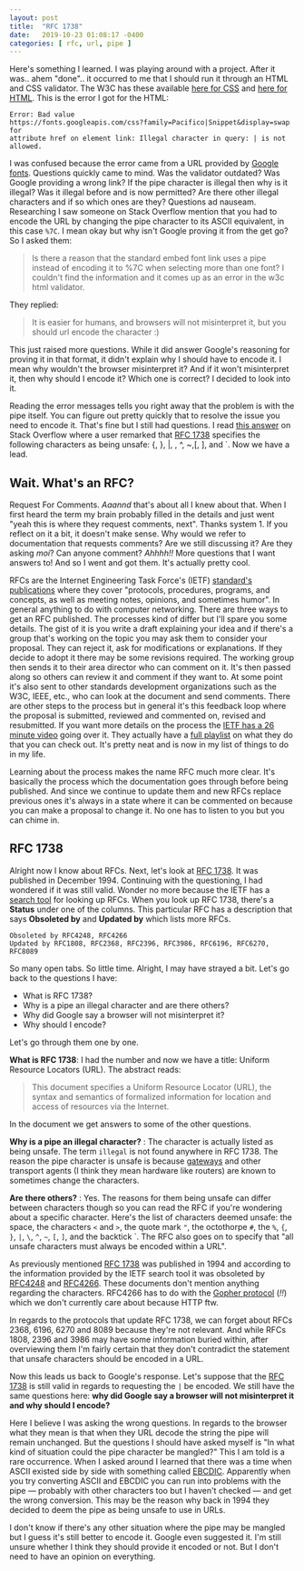 ```yaml
---
layout: post
title:  "RFC 1738"
date:   2019-10-23 01:08:17 -0400
categories: [ rfc, url, pipe ]
---
```


Here's something I learned. I was playing around with a project. After it was..
ahem "done".. it occurred to me that I should run it through an HTML and CSS
validator. The W3C has these available [here for CSS][w3c-css] and [here for
HTML][w3c-html]. This is the error I got for the HTML:

```
Error: Bad value
https://fonts.googleapis.com/css?family=Pacifico|Snippet&display=swap for
attribute href on element link: Illegal character in query: | is not allowed.
```
I was confused because the error came from a URL provided by [Google
fonts][google-fonts]. Questions quickly came to mind. Was the validator
outdated? Was Google providing a wrong link? If the pipe character is illegal
then why is it illegal? Was it illegal before and is now permitted? Are there
other illegal characters and if so which ones are they? Questions ad nauseam.
Researching I saw someone on Stack Overflow mention that you had to encode the
URL by changing the pipe character to its ASCII equivalent, in this case `%7C`.
I mean okay but why isn't Google proving it from the get go? So I asked them: 

> Is there a reason that the standard embed font link uses a pipe instead of
> encoding it to %7C when selecting more than one font? I couldn't find the
> information and it comes up as an error in the w3c html validator.

They replied: 

> It is easier for humans, and browsers will not misinterpret it, but you should
> url encode the character :)

This just raised more questions. While it did answer Google's reasoning for
proving it in that format, it didn't explain why I should have to encode it. I
mean why wouldn't the browser misinterpret it? And if it won't misinterpret it,
then why should I encode it? Which one is correct? I decided to look into it.

Reading the error messages tells you right away that the problem is with the
pipe itself. You can figure out pretty quickly that to resolve the issue you
need to encode it. That's fine but I still had questions. I read [this
answer][so-answer-1] on Stack Overflow where a user remarked that [RFC
1738][rfc-1738] specifies the following characters as being unsafe: {, }, |, \,
^, ~,[, ], and \`. Now we have a lead. 

## Wait. What's an RFC?

Request For Comments. *Aaannd* that's about all I knew about that. When I first
heard the term my brain probably filled in the details and just went "yeah this
is where they request comments, next". Thanks system 1. If you reflect on it a
bit, it doesn't make sense. Why would we refer to documentation that requests
comments? Are we still discussing it? Are they asking *moi*? Can anyone comment?
*Ahhhh!!* More questions that I want answers to! And so I went and got them.
It's actually pretty cool.

RFCs are the Internet Engineering Task Force's (IETF) [standard's
publications][ietf-rfcs] where they cover "protocols, procedures, programs, and
concepts, as well as meeting notes, opinions, and sometimes humor". In general
anything to do with computer networking. There are three ways to get an RFC
published. The processes kind of differ but I'll spare you some details. The
gist of it is you write a draft explaining your idea and if there's a group
that's working on the topic you may ask them to consider your proposal. They can
reject it, ask for modifications or explanations. If they decide to adopt it
there may be some revisions required. The working group then sends it to their
area director who can comment on it. It's then passed along so others can review
it and comment if they want to. At some point it's also sent to other standards
development organizations such as the W3C, IEEE, etc., who can look at the
document and send comments. There are other steps to the process but in general
it's this feedback loop where the proposal is submitted, reviewed and commented
on, revised and resubmitted. If you want more details on the process the [IETF
has a 26 minute video][YT-ietf-rfc] going over it. They actually have a [full
playlist][YT-ietf-list] on what they do that you can check out. It's pretty neat
and is now in my list of things to do in my life.

Learning about the process makes the name RFC much more clear. It's basically
the process which the documentation goes through before being published. And
since we continue to update them and new RFCs replace previous ones it's always
in a state where it can be commented on because you can make a proposal to
change it. No one has to listen to you but you can chime in. 

## RFC 1738

Alright now I know about RFCs. Next, let's look at [RFC 1738][rfc-1738]. It was
published in December 1994. Continuing with the questioning, I had wondered if
it was still valid. Wonder no more because the IETF has a [search
tool][ietf-datatracker] for looking up RFCs. When you look up RFC 1738, there's
a **Status** under one of the columns. This particular RFC has a description
that says **Obsoleted by** and **Updated by** which lists more RFCs.

```
Obsoleted by RFC4248, RFC4266
Updated by RFC1808, RFC2368, RFC2396, RFC3986, RFC6196, RFC6270, RFC8089
```
So many open tabs. So little time. Alright, I may have strayed a bit. Let's go
back to the questions I have:

- What is RFC 1738?
- Why is a pipe an illegal character and are there others?
- Why did Google say a browser will not misinterpret it?
- Why should I encode?

Let's go through them one by one.

**What is RFC 1738**: I had the number and now we have a title: Uniform Resource
Locators (URL). The abstract reads:

> This document specifies a Uniform Resource Locator (URL), the syntax and
> semantics of formalized information for location and access of resources via
> the Internet.

In the document we get answers to some of the other questions.

**Why is a pipe an illegal character?** : The character is actually listed as
being unsafe. The term `illegal` is not found anywhere in RFC 1738. The reason
the pipe character is unsafe is because [gateways][wiki-gateway] and other
transport agents (I think they mean hardware like routers) are known to
sometimes change the characters.

**Are there others?** : Yes. The reasons for them being unsafe can differ
between characters though so you can read the RFC if you're wondering about a
specific character. Here's the list of characters deemed unsafe: the space, the
characters `<` and `>`, the quote mark `"`, the octothorpe `#`, the `%`, `{`,
`}`, `|`, `\`, `^`, `~`, `[`, `]`, and the backtick \`. The RFC also goes on
to specify that "all unsafe characters must always be encoded within a URL".

As previously mentioned [RFC 1738][rfc-1738] was published in 1994 and according
to the information provided by the IETF search tool it was obsoleted by
[RFC4248][rfc-4248] and [RFC4266][rfc-4266]. These documents don't mention
anything regarding the characters. RFC4266 has to do with the [Gopher
protocol][gopher-protocol] (*!!*) which we don't currently care about because
HTTP ftw.

In regards to the protocols that update RFC 1738, we can forget about RFCs 2368,
6196, 6270 and 8089 because they're not relevant. And while RFCs 1808, 2396 and
3986 may have some information buried within, after overviewing them I'm fairly
certain that they don't contradict the statement that unsafe characters should
be encoded in a URL.

Now this leads us back to Google's response. Let's suppose that the [RFC
1738][rfc-1738] is still valid in regards to requesting the `|` be encoded. We
still have the same questions here: **why did Google say a browser will not
misinterpret it and why should I encode?**

Here I believe I was asking the wrong questions. In regards to the browser what
they mean is that when they URL decode the string the pipe will remain
unchanged. But the questions I should have asked myself is "In what kind of
situation could the pipe character be mangled?" This I am told is a rare
occurrence. When I asked around I learned that there was a time when ASCII
existed side by side with something called [EBCDIC][wiki-ebcdic]. Apparently
when you try converting ASCII and EBCDIC you can run into problems with the
pipe — probably with other characters too but I haven't checked — and get the
wrong conversion. This may be the reason why back in 1994 they decided to deem
the pipe as being unsafe to use in URLs.

I don't know if there's any other situation where the pipe may be mangled but I
guess it's still better to encode it. Google even suggested it. I'm still unsure
whether I think they should provide it encoded or not. But I don't need to have
an opinion on everything.

[w3c-css]: https://jigsaw.w3.org/css-validator/
[w3c-html]: https://validator.w3.org/#validate_by_uri
[so-answer-1]: https://stackoverflow.com/a/22469221
[google-fonts]: https://fonts.google.com/
[rfc-1738]: https://www.ietf.org/rfc/rfc1738.txt
[ietf-rfcs]: https://www.ietf.org/standards/rfcs/
[YT-ietf-rfc]: https://www.youtube.com/watch?v=j3Toe4P9Pa8
[YT-ietf-list]: https://www.youtube.com/watch?v=_TlqisFpMGw&list=PLC86T-6ZTP5hXPJ
[ietf-datatracker]: https://datatracker.ietf.org/
[wiki-gateway]: https://en.wikipedia.org/wiki/Gateway_(telecommunications)
[rfc-4248]: https://www.ietf.org/rfc/rfc4248.txt
[rfc-4266]: https://www.ietf.org/rfc/rfc4266.txt
[gopher-protocol]: https://en.wikipedia.org/wiki/Gopher_(protocol)
[wiki-ebcdic]: https://en.wikipedia.org/wiki/EBCDIC
